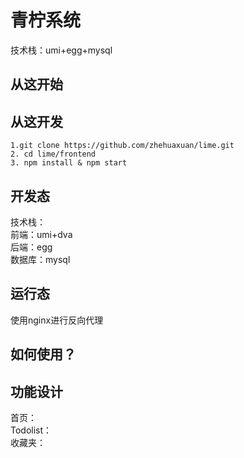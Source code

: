# 青柠系统
技术栈：umi+egg+mysql
## 从这开始

## 从这开发
```
1.git clone https://github.com/zhehuaxuan/lime.git
2. cd lime/frontend
3. npm install & npm start 
```

## 开发态
技术栈：  
前端：umi+dva  
后端：egg  
数据库：mysql


## 运行态
使用nginx进行反向代理


## 如何使用？


## 功能设计
首页：  
Todolist：  
收藏夹：  